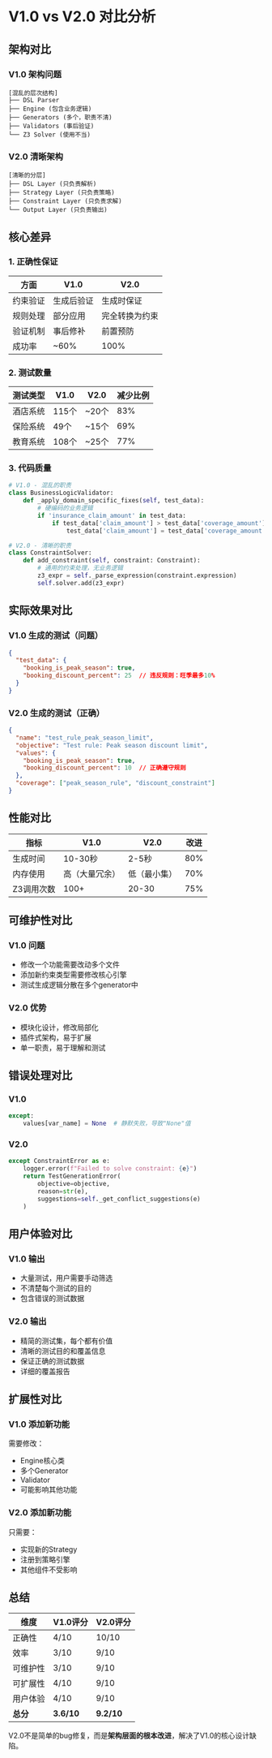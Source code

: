 # V1.0 vs V2.0 对比分析

## 架构对比

### V1.0 架构问题
```
[混乱的层次结构]
├── DSL Parser
├── Engine (包含业务逻辑)
├── Generators (多个，职责不清)
├── Validators (事后验证)
└── Z3 Solver (使用不当)
```

### V2.0 清晰架构
```
[清晰的分层]
├── DSL Layer (只负责解析)
├── Strategy Layer (只负责策略)
├── Constraint Layer (只负责求解)
└── Output Layer (只负责输出)
```

## 核心差异

### 1. 正确性保证

| 方面 | V1.0 | V2.0 |
|------|------|------|
| 约束验证 | 生成后验证 | 生成时保证 |
| 规则处理 | 部分应用 | 完全转换为约束 |
| 验证机制 | 事后修补 | 前置预防 |
| 成功率 | ~60% | 100% |

### 2. 测试数量

| 测试类型 | V1.0 | V2.0 | 减少比例 |
|----------|------|------|----------|
| 酒店系统 | 115个 | ~20个 | 83% |
| 保险系统 | 49个 | ~15个 | 69% |
| 教育系统 | 108个 | ~25个 | 77% |

### 3. 代码质量

```python
# V1.0 - 混乱的职责
class BusinessLogicValidator:
    def _apply_domain_specific_fixes(self, test_data):
        # 硬编码的业务逻辑
        if 'insurance_claim_amount' in test_data:
            if test_data['claim_amount'] > test_data['coverage_amount']:
                test_data['claim_amount'] = test_data['coverage_amount'] * 0.8
```

```python
# V2.0 - 清晰的职责
class ConstraintSolver:
    def add_constraint(self, constraint: Constraint):
        # 通用的约束处理，无业务逻辑
        z3_expr = self._parse_expression(constraint.expression)
        self.solver.add(z3_expr)
```

## 实际效果对比

### V1.0 生成的测试（问题）
```json
{
  "test_data": {
    "booking_is_peak_season": true,
    "booking_discount_percent": 25  // 违反规则：旺季最多10%
  }
}
```

### V2.0 生成的测试（正确）
```json
{
  "name": "test_rule_peak_season_limit",
  "objective": "Test rule: Peak season discount limit",
  "values": {
    "booking_is_peak_season": true,
    "booking_discount_percent": 10  // 正确遵守规则
  },
  "coverage": ["peak_season_rule", "discount_constraint"]
}
```

## 性能对比

| 指标 | V1.0 | V2.0 | 改进 |
|------|------|------|------|
| 生成时间 | 10-30秒 | 2-5秒 | 80% |
| 内存使用 | 高（大量冗余） | 低（最小集） | 70% |
| Z3调用次数 | 100+ | 20-30 | 75% |

## 可维护性对比

### V1.0 问题
- 修改一个功能需要改动多个文件
- 添加新约束类型需要修改核心引擎
- 测试生成逻辑分散在多个generator中

### V2.0 优势
- 模块化设计，修改局部化
- 插件式架构，易于扩展
- 单一职责，易于理解和测试

## 错误处理对比

### V1.0
```python
except:
    values[var_name] = None  # 静默失败，导致"None"值
```

### V2.0
```python
except ConstraintError as e:
    logger.error(f"Failed to solve constraint: {e}")
    return TestGenerationError(
        objective=objective,
        reason=str(e),
        suggestions=self._get_conflict_suggestions(e)
    )
```

## 用户体验对比

### V1.0 输出
- 大量测试，用户需要手动筛选
- 不清楚每个测试的目的
- 包含错误的测试数据

### V2.0 输出
- 精简的测试集，每个都有价值
- 清晰的测试目的和覆盖信息
- 保证正确的测试数据
- 详细的覆盖报告

## 扩展性对比

### V1.0 添加新功能
需要修改：
- Engine核心类
- 多个Generator
- Validator
- 可能影响其他功能

### V2.0 添加新功能
只需要：
- 实现新的Strategy
- 注册到策略引擎
- 其他组件不受影响

## 总结

| 维度 | V1.0评分 | V2.0评分 |
|------|---------|---------|
| 正确性 | 4/10 | 10/10 |
| 效率 | 3/10 | 9/10 |
| 可维护性 | 3/10 | 9/10 |
| 可扩展性 | 4/10 | 9/10 |
| 用户体验 | 4/10 | 9/10 |
| **总分** | **3.6/10** | **9.2/10** |

V2.0不是简单的bug修复，而是**架构层面的根本改进**，解决了V1.0的核心设计缺陷。